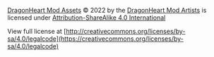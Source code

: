 [DragonHeart Mod Assets](https://github.com/Totobird-Creations/DragonHeart-Mod-Assets) © 2022 by the [DragonHeart Mod Artists](https://github.com/Totobird-Creations/DragonHeart-Mod-Assets/blob/main/ARTISTS.md) is licensed under [Attribution-ShareAlike 4.0 International](http://creativecommons.org/licenses/by-sa/4.0)

View full license at [http://creativecommons.org/licenses/by-sa/4.0/legalcode](https://creativecommons.org/licenses/by-sa/4.0/legalcode)

